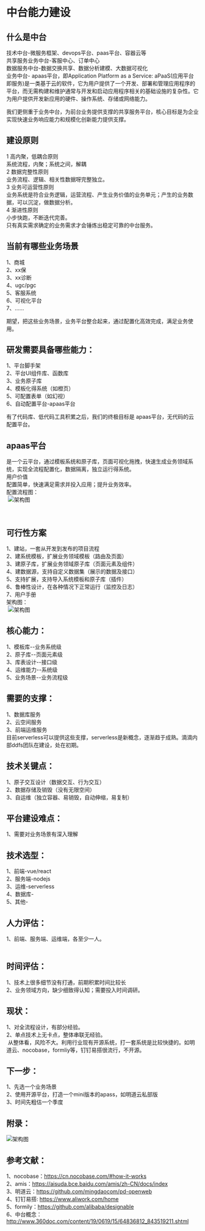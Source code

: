 
# 中台能力建设
## 什么是中台

技术中台-微服务框架、devops平台、paas平台、容器云等  
共享服务业务中台-客服中心、订单中心  
数据服务中台-数据交换共享、数据分析建模、大数据可视化  
业务中台- apaas平台，即Application Platform as a Service: aPaaS(应用平台即服务)是一类基于云的软件，它为用户提供了一个开发、部署和管理应用程序的平台，而无需构建和维护通常与开发和启动应用程序相关的基础设施的复杂性。它为用户提供开发新应用的硬件、操作系统、存储或网络能力。  


我们更侧重于业务中台，为前台业务提供支撑的共享服务平台，核心目标是为企业实现快速业务响应能力和规模化创新能力提供支撑。  

## 建设原则

1 高内聚，低耦合原则  
系统流程，内聚；系统之间，解耦  
2 数据完整性原则  
业务流程、逻辑、相关性数据呀完整独立。  
3 业务可运营性原则  
业务系统是符合业务逻辑，运营流程、产生业务价值的业务单元；产生的业务数据，可以沉淀，做数据分析。  
4 渐进性原则  
小步快跑，不断迭代完善。  
只有真实需求确定的业务需求才会锤炼出稳定可靠的中台服务。  

## 当前有哪些业务场景

1、商城  
2、xx保  
3、xx诊断  
4、ugc/pgc  
5、客服系统  
6、可视化平台  
7、……  

期望，把这些业务场景，业务平台整合起来，通过配置化高效完成，满足业务使用。  
## 研发需要具备哪些能力：

1、平台脚手架  
2、平台UI组件库、函数库  
3、业务原子库  
4、模板化得系统（如橙页）  
5、可配置表单（如幻视）  
6、自动配置平台-apaas平台  

有了代码库、低代码工具积累之后，我们的终极目标是 apaas平台，无代码的云配置平台。  

## apaas平台

是一个云平台，通过模板系统和原子库，页面可视化拖拽，快速生成业务领域系统，实现全流程配置化，数据隔离，独立运行得系统。  
用户价值  
配置简单，快速满足需求并投入应用；提升业务效率。  
配置流程图：  
 ‌![架构图](./imgs/dev14.png)

 
## 可行性方案

1、建站，一套从开发到发布的项目流程  
2、建系统模板，扩展业务领域模板（路由及页面）  
3、建原子库，扩展业务领域原子库（页面元素及组件）  
4、建数据源，支持自定义数据集（展示的数据及接口）  
5、支持扩展，支持导入系统模板和原子库（插件）  
6、鲁棒性设计，在各种情况下正常运行（监控及日志）  
7、用户手册  
架构图：  
 ‌![架构图](./imgs/dev15.png)


## 核心能力：

1、模板库--业务系统级  
2、原子库--页面元素级  
3、库表设计--接口级  
4、运维能力--系统级  
5、业务场景--业务流程级  

## 需要的支撑：

1、数据库服务  
2、云空间服务  
3、前端运维服务  
目前serverless可以提供这些支撑，serverless是新概念，逐渐趋于成熟。滴滴内部ddfs团队在建设，处在初期。  
## 技术关键点：

1、原子交互设计（数据交互、行为交互）  
2、数据存储及销毁（没有无限空间）  
3、自运维（独立容器、易销毁，自动伸缩，易复制）  
## 平台建设难点：

1、需要对业务场景有深入理解  
## 技术选型：

1、前端-vue/react  
2、服务端-nodejs   
3、运维-serverless  
4、数据库-  
5、其他-   
## 人力评估：

1、前端、服务端、运维端，各至少一人。  
 
## 时间评估：

1、技术上很多细节没有打通，前期积累时间比较长  
2、业务领域方向，缺少细致得认知；需要投入时间调研。  
## 现状：
 
1、对全流程设计，有部分经验。  
2、单点技术上无卡点，整体串联无经验。  
 从整体看，风险不大。利用行业现有开源系统，打一套系统是比较快捷的。如明道云、nocobase，formliy等，钉钉易搭很流行，不开源。  
## 下一步：

1、先选一个业务场景  
2、使用开源平台，打造一个mini版本的apass，如明道云私部版  
3、时间先粗估一个季度  
## 附录：

‌![架构图](./imgs/dev16.png)  

## 参考文献：

1、nocobase：https://cn.nocobase.com/#how-it-works  
2、amis：https://aisuda.bce.baidu.com/amis/zh-CN/docs/index  
3、明道云：https://github.com/mingdaocom/pd-openweb  
4、钉钉易搭: https://www.aliwork.com/home  
5、formily：https://github.com/alibaba/designable   
6、中台概念：http://www.360doc.com/content/19/0619/15/64836812_843519211.shtml  
 
 
